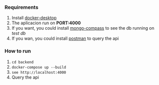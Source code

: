 ### Requirements
1. Install [docker-desktop](https://docs.docker.com/desktop/install/windows-install/)
2. The aplicacion run on **PORT:4000**
3. If you want, you could install [mongo-compass](https://www.mongodb.com/products/tools/compass) to see the db running on *test db*
4. If you wan, you could install [postman](https://www.postman.com/downloads/) to query the api
### How to run
1. `cd backend`
2. `docker-compose up --build`
3. `see http://localhost:4000`
4. Query the api